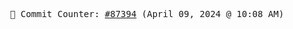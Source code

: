 <p align="center">
    <samp>
        📮 Commit Counter: <a href="https://github.com/Javascript-void0/Javascript-void0/commits/main">#87394</a> (April 09, 2024 @ 10:08 AM)
    </samp>
</p>